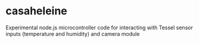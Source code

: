 # casaheleine
Experimental node.js microcontroller code for interacting with Tessel sensor inputs (temperature and humidity) and camera module

